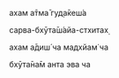 ахам а̄тма̄ гуд̣а̄кеш́а

сарва-бхӯта̄ш́айа-стхитах̣

ахам а̄диш́ ча мадхйам̇ ча

бхӯта̄на̄м анта эва ча